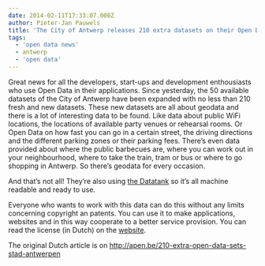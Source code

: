 ```yaml
---
date: 2014-02-11T17:33:07.000Z
author: Pieter-Jan Pauwels
title: 'The City of Antwerp releases 210 extra datasets on their Open Data Portal'
tags:
  - 'open data news'
  - antwerp
  - 'open data'
---
```


Great news for all the developers, start-ups and development enthousiasts who use Open Data in their applications. Since yesterday, the 50 available datasets of the City of Antwerp have been expanded with no less than 210 fresh and new datasets. These new datasets are all about geodata and there is a lot of interesting data to be found. Like data about public WiFi locations, the locations of available party venues or rehearsal rooms. Or Open Data on how fast you can go in a certain street, the driving directions and the different parking zones or their parking fees. There’s even data provided about where the public barbecues are, where you can work out in your neighbourhood, where to take the train, tram or bus or where to go shopping in Antwerp. So there’s geodata for every occasion.

And that’s not all! They’re also using [the Datatank](http://thedatatank.com/) so it’s all machine readable and ready to use.

Everyone who wants to work with this data can do this without any limits concerning copyright an patents. You can use it to make applications, websites and in this way cooperate to a better service provision. You can read the license (in Dutch) on the [website](http://opendata.antwerpen.be/gratis-open-data-licentie).

The original Dutch article is on <http://apen.be/210-extra-open-data-sets-stad-antwerpen>

